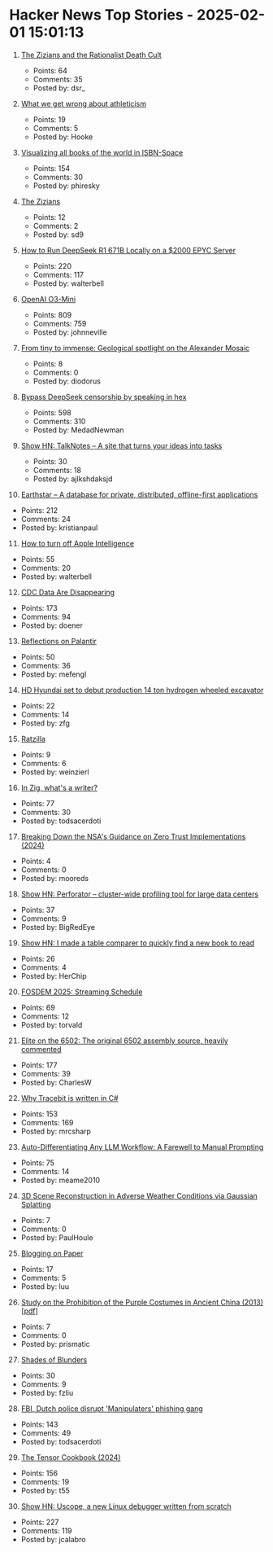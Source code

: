 # Hacker News Top Stories - 2025-02-01 15:01:13

1. [The Zizians and the Rationalist Death Cult](https://maxread.substack.com/p/the-zizians-and-the-rationalist-death)
   - Points: 64
   - Comments: 35
   - Posted by: dsr_

2. [What we get wrong about athleticism](https://www.nytimes.com/athletic/6096850/2025/01/30/patrick-mahomes-nikoa-jokic-body-athletes-workout/)
   - Points: 19
   - Comments: 5
   - Posted by: Hooke

3. [Visualizing all books of the world in ISBN-Space](https://phiresky.github.io/blog/2025/visualizing-all-books-in-isbn-space/)
   - Points: 154
   - Comments: 30
   - Posted by: phiresky

4. [The Zizians](https://zizians.info/)
   - Points: 12
   - Comments: 2
   - Posted by: sd9

5. [How to Run DeepSeek R1 671B Locally on a $2000 EPYC Server](https://digitalspaceport.com/how-to-run-deepseek-r1-671b-fully-locally-on-2000-epyc-rig/)
   - Points: 220
   - Comments: 117
   - Posted by: walterbell

6. [OpenAI O3-Mini](https://openai.com/index/openai-o3-mini/)
   - Points: 809
   - Comments: 759
   - Posted by: johnneville

7. [From tiny to immense: Geological spotlight on the Alexander Mosaic](https://journals.plos.org/plosone/article?id=10.1371/journal.pone.0315188)
   - Points: 8
   - Comments: 0
   - Posted by: diodorus

8. [Bypass DeepSeek censorship by speaking in hex](https://substack.com/home/post/p-156004330)
   - Points: 598
   - Comments: 310
   - Posted by: MedadNewman

9. [Show HN: TalkNotes – A site that turns your ideas into tasks](https://www.talknotes.tech/)
   - Points: 30
   - Comments: 18
   - Posted by: ajlkshdaksjd

10. [Earthstar – A database for private, distributed, offline-first applications](https://earthstar-project.org/)
   - Points: 212
   - Comments: 24
   - Posted by: kristianpaul

11. [How to turn off Apple Intelligence](https://www.asurion.com/connect/tech-tips/turn-off-apple-intelligence/)
   - Points: 55
   - Comments: 20
   - Posted by: walterbell

12. [CDC Data Are Disappearing](https://www.theatlantic.com/health/archive/2025/01/cdc-dei-scientific-data/681531/)
   - Points: 173
   - Comments: 94
   - Posted by: doener

13. [Reflections on Palantir](https://nabeelqu.co/reflections-on-palantir)
   - Points: 50
   - Comments: 36
   - Posted by: mefengl

14. [HD Hyundai set to debut production 14 ton hydrogen wheeled excavator](https://electrek.co/2025/01/27/hd-hyundai-set-to-debut-production-14-ton-hydrogen-wheeled-excavator/)
   - Points: 22
   - Comments: 14
   - Posted by: zfg

15. [Ratzilla](https://orhun.dev/ratzilla/demo/)
   - Points: 9
   - Comments: 6
   - Posted by: weinzierl

16. [In Zig, what's a writer?](https://www.openmymind.net/In-Zig-Whats-a-Writer/)
   - Points: 77
   - Comments: 30
   - Posted by: todsacerdoti

17. [Breaking Down the NSA's Guidance on Zero Trust Implementations (2024)](https://blog.aquia.us/blog/2024-06-04-NSA-zt/)
   - Points: 4
   - Comments: 0
   - Posted by: mooreds

18. [Show HN: Perforator – cluster-wide profiling tool for large data centers](https://github.com/yandex/perforator)
   - Points: 37
   - Comments: 9
   - Posted by: BigRedEye

19. [Show HN: I made a table comparer to quickly find a new book to read](https://nextread.info/)
   - Points: 26
   - Comments: 4
   - Posted by: HerChip

20. [FOSDEM 2025: Streaming Schedule](https://fosdem.org/2025/schedule/streaming/)
   - Points: 69
   - Comments: 12
   - Posted by: torvald

21. [Elite on the 6502: The original 6502 assembly source, heavily commented](https://elite.bbcelite.com/)
   - Points: 177
   - Comments: 39
   - Posted by: CharlesW

22. [Why Tracebit is written in C#](https://tracebit.com/blog/why-tracebit-is-written-in-c-sharp)
   - Points: 153
   - Comments: 169
   - Posted by: mrcsharp

23. [Auto-Differentiating Any LLM Workflow: A Farewell to Manual Prompting](https://arxiv.org/abs/2501.16673)
   - Points: 75
   - Comments: 14
   - Posted by: meame2010

24. [3D Scene Reconstruction in Adverse Weather Conditions via Gaussian Splatting](https://arxiv.org/abs/2412.18862)
   - Points: 7
   - Comments: 0
   - Posted by: PaulHoule

25. [Blogging on Paper](https://conroy.org/blogging-on-paper)
   - Points: 17
   - Comments: 5
   - Posted by: luu

26. [Study on the Prohibition of the Purple Costumes in Ancient China (2013) [pdf]](https://pdfs.semanticscholar.org/51a0/11be16a3bf27fabad86d48765624a209cdb2.pdf)
   - Points: 7
   - Comments: 0
   - Posted by: prismatic

27. [Shades of Blunders](https://lichess.org/@/theScot/blog/50-shades-of-blunders/84VpVCDn)
   - Points: 30
   - Comments: 9
   - Posted by: fzliu

28. [FBI, Dutch police disrupt 'Manipulaters' phishing gang](https://krebsonsecurity.com/2025/01/fbi-dutch-police-disrupt-manipulaters-phishing-gang/)
   - Points: 143
   - Comments: 49
   - Posted by: todsacerdoti

29. [The Tensor Cookbook (2024)](https://tensorcookbook.com/)
   - Points: 156
   - Comments: 19
   - Posted by: t55

30. [Show HN: Uscope, a new Linux debugger written from scratch](https://github.com/jcalabro/uscope)
   - Points: 227
   - Comments: 119
   - Posted by: jcalabro

